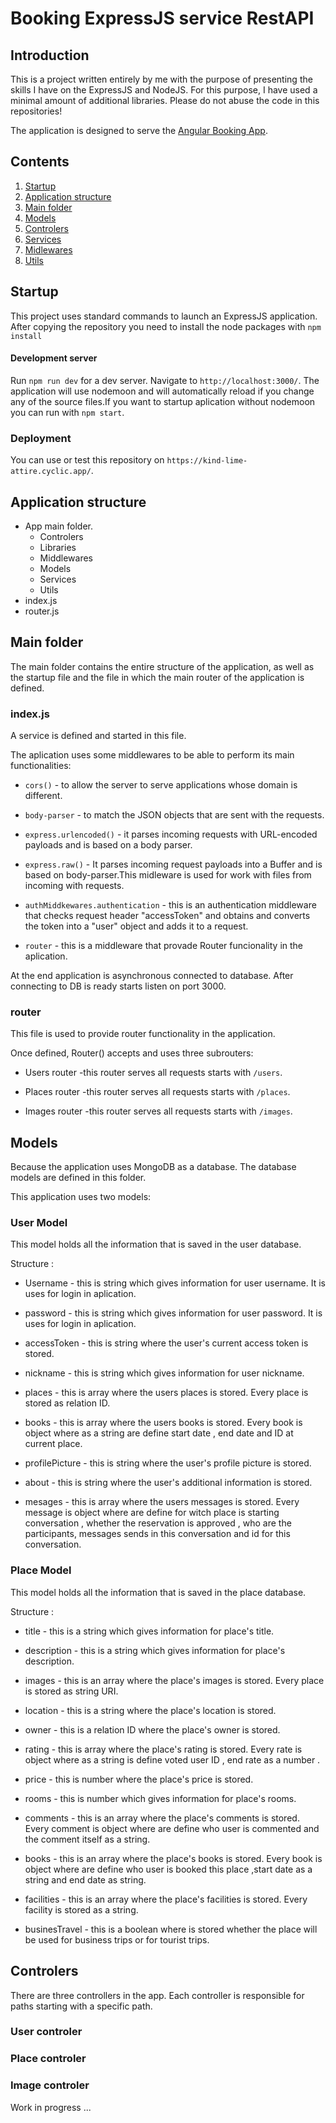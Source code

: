 # Booking ExpressJS service RestAPI

## Introduction

This is a project written entirely by me with the purpose of presenting the skills I have on the ExpressJS and NodeJS. For this purpose, I have used a minimal amount of additional libraries. Please do not abuse the code in this repositories!

The application is designed to serve the [Angular Booking App](https://github.com/StefanIliev0/booking-angular-app).

## Contents
1. [Startup](#startup)
2. [Application structure](#application-structure)
3. [Main folder](#main-folder)
4. [Models](#models)
5. [Controlers](#controlers)
6. [Services](#services)
7. [Midlewares](#midlewares)
8. [Utils](#utils)


## Startup
This project uses standard commands to launch an ExpressJS application.
After copying the repository you need to install the node packages with `npm install` 

#### Development server

Run `npm run dev` for a dev server. Navigate to `http://localhost:3000/`. The application will use nodemoon and will automatically reload if you change any of the source files.If you want to startup aplication without nodemoon you can run with `npm start`.

### Deployment 

You can use or test this repository on `https://kind-lime-attire.cyclic.app/`. 



## Application structure 

* App main folder.
   * Controlers 
   * Libraries 
   * Middlewares 
   * Models 
   * Services 
   * Utils 
* index.js
* router.js

## Main folder

The main folder contains the entire structure of the application, as well as the startup file and the file in which the main router of the application is defined.

### index.js 

A service is defined and started in this file.

The aplication uses some middlewares to be able to perform its main functionalities:

* `cors()` - to allow the server to serve applications whose domain is different.

* `body-parser` - to match the JSON objects that are sent with the requests.

* `express.urlencoded()` - it  parses incoming requests with URL-encoded payloads and is based on a body parser.

* `express.raw()` - It  parses incoming request payloads into a Buffer and is based on body-parser.This midleware is used for work with files from incoming with requests.

* `authMiddkewares.authentication` -  this is an authentication middleware that checks request header "accessToken" and obtains and converts the token into a "user" object and adds it to a request.

* `router` -  this is a middleware that provade Router funcionality in the aplication. 


At the end application is asynchronous connected to database. After connecting to DB is ready starts listen on port 3000.

### router 

This file is used to provide router functionality in the application.

Once defined, Router() accepts and uses three subrouters:

* Users router -this router serves all requests starts with `/users`.

* Places router -this router serves all requests starts with `/places`.

* Images router -this router serves all requests starts with `/images`.

## Models 

Because the application uses MongoDB as a database. 
The database models are defined in this folder. 

This application uses two models:


### User Model 

This model holds all the information that is saved in the user database.

Structure :

 * Username - this is string which gives information for user  username. It is uses for login in aplication.

 * password - this is string which gives information for user password. It is uses for login in aplication.

 * accessToken - this is string where the user's current access token is stored.

 * nickname - this is string which gives information for user nickname.

 * places - this is array where the users places is stored. Every place is stored as relation ID. 

 * books - this is array where the users books is stored. Every book is object where as a string are define start date , end date and ID at current place. 

 * profilePicture - this is string where the user's profile picture is stored.

 * about - this is string where the user's аdditional information is stored.

 * mesages - this is array where the users messages is stored. Every message is object where are define for witch place is starting conversation , whether the reservation is approved , who are the participants, messages sends in this conversation and id for this conversation. 


 ### Place Model 

This model holds all the information that is saved in the place database.

Structure :

* title - this is a string which gives information for place's title.

* description - this is a string which gives information for place's description.

* images -  this is an array where the place's images is stored. Every place is stored as string URI. 

* location - this is a  string where the place's location is stored.

* owner - this is a relation ID where the place's owner is stored.

* rating - this is array where the place's rating is stored. Every rate is object where as a string is define voted user ID , end  rate as a number .

* price - this is number where the place's price is stored.

* rooms - this is number which gives information for place's rooms.

* comments - this is an array where the place's comments is stored. Every comment is object where are define who user is commented and the comment itself as a string.

* books - this is an  array where the place's books is stored. Every book is object where are define who user is booked this place ,start date as a string and end date as string. 

* facilities - this is an array where the  place's facilities is stored. Every facility is stored as a string. 

* businesTravel - this is a boolean where is stored whether the place will be used for business trips or for tourist trips. 
 

## Controlers 

There are three controllers in the app. Each controller is responsible for paths starting with a specific path.

### User controler 


### Place controler 


### Image controler 
Work in progress ... 